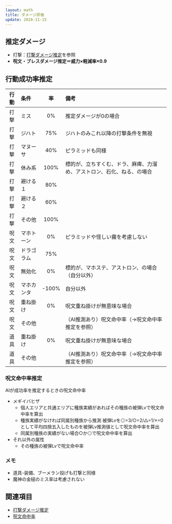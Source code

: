 ```yaml
---
layout: math
title: ダメージ評価
update: 2016-11-15
---
```


## 推定ダメージ

* 打撃：[打撃ダメージ推定](ai_weapon)を参照
* __呪文・ブレスダメージ推定＝威力×軽減率×0.9__


## 行動成功率推定

| 行動 | 条件       | 率  | 備考 |
|:----:|:-----------|:---:|:-----|
| 打撃 | ミス       |  0% | 推定ダメージが0の場合 |
| 打撃 | ジハト     | 75% | ジハトのみこれ以降の打撃条件を無視 |
| 打撃 | マヌーサ   | 40% | ピラミッドも同様 |
| 打撃 | 休み系     |100% | 標的が、立ちすくむ、ドラ、麻痺、力溜め、アストロン、石化、ねる、の場合 |
| 打撃 | 避ける１   | 80% |
| 打撃 | 避ける２   | 60% |
| 打撃 | その他     |100% |
| 呪文 | マホトーン |  0% | ピラミッドや怪しい霧を考慮しない |
| 呪文 | ドラゴラム | 75% |
| 呪文 | 無効化     |  0% | 標的が、マホステ、アストロン、の場合（自分以外） |
| 呪文 | マホカンタ |-100%| 自分以外 |
| 呪文 | 重ね掛け   |  0% | 呪文重ね掛けが無意味な場合 |
| 呪文 | その他     |     | （AI推測あり）呪文命中率（→呪文命中率推定を参照） |
| 道具 | 重ね掛け   |  0% | 呪文重ね掛けが無意味な場合 |
| 道具 | その他     |     | （AI推測あり）呪文命中率（→呪文命中率推定を参照） |

### 呪文命中率推定

AIが成功率を推定するときの呪文命中率

* メギイバヒザ
	* 個人エリアと共通エリアに種族実績があればその種族の被弾Lvで呪文命中率を算出
	* 種族実績がなければ同属別種族から推測
		被弾Lvを◎=3/○=2/△=1/×=0として平均四捨五入したものを被弾Lv推測値として呪文命中率を算出
	* 同属別種族の実績がない場合○か◎で呪文命中率を算出
* それ以外の属性
	* その種族の被弾Lvで呪文命中率


### メモ

* 道具-装備、ブーメラン投げも打撃と同様
* 魔神の金槌のミス率は考慮されない


## 関連項目

* [打撃ダメージ推定](ai_weapon)
* [呪文命中率](spell_hit_rate)

